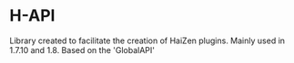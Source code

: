 # H-API
Library created to facilitate the creation of HaiZen plugins. Mainly used in 1.7.10 and 1.8.
Based on the 'GlobalAPI'

